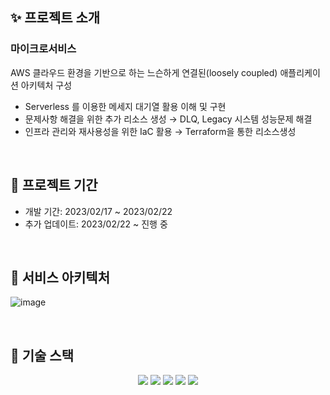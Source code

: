 ## ✨ 프로젝트 소개

### 마이크로서비스

AWS 클라우드 환경을 기반으로 하는 느슨하게 연결된(loosely coupled) 애플리케이션 아키텍처 구성
- Serverless 를 이용한 메세지 대기열 활용 이해 및 구현
- 문제사항 해결을 위한 추가 리소스 생성 → DLQ, Legacy 시스템 성능문제 해결
- 인프라 관리와 재사용성을 위한 IaC 활용 → Terraform을 통한 리소스생성

<br>

## 📆 프로젝트 기간
- 개발 기간: 2023/02/17 ~ 2023/02/22
- 추가 업데이트: 2023/02/22 ~ 진행 중

<br>
 
## 📖 서비스 아키텍처
![image](https://user-images.githubusercontent.com/87158339/231326732-2cf2578c-e2e7-43fc-9838-6306812e3e09.png)

<br>

## 🔧 기술 스택
<p align="center">
<img src="https://img.shields.io/badge/Terraform-7B42BC?style=for-the-badge&logo=Terraform&logoColor=white"> 
<img src="https://img.shields.io/badge/Amazon AWS-232F3E?style=for-the-badge&logo=Amazon AWS&logoColor=white">
<img src="https://img.shields.io/badge/JavaScript-F7DF1E?style=for-the-badge&logo=JavaScript&logoColor=black">
<img src="https://img.shields.io/badge/Serverless-FD5750?style=for-the-badge&logo=Serverless&logoColor=white">
<img src="https://img.shields.io/badge/MySQL-4479A1?style=for-the-badge&logo=MySQL&logoColor=white">
 </p>
